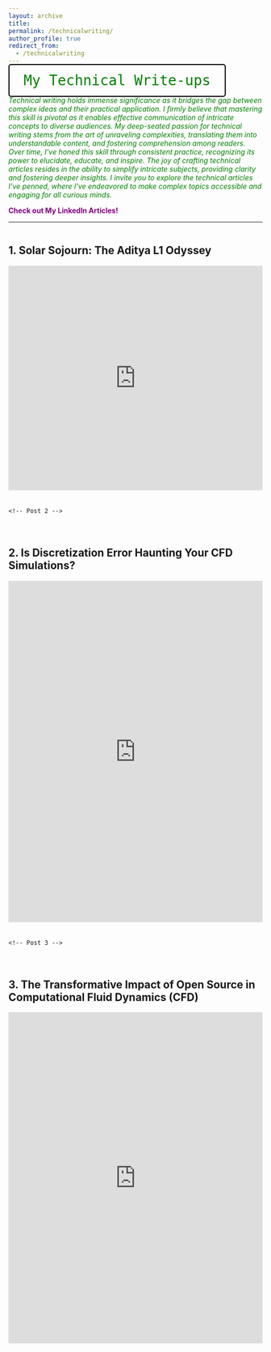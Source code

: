 ```yaml
---
layout: archive
title: 
permalink: /technicalwriting/
author_profile: true
redirect_from:
  - /technicalwriting
---
```

<kbd style="font-size: 2em; padding: 0.5em 1em; border: 2px solid #000; border-radius: 5px; color: green;">My Technical Write-ups</kbd>

<span style="color:green">*Technical writing holds immense significance as it bridges the gap between complex ideas and their practical application. I firmly believe that mastering this skill is pivotal as it enables effective communication of intricate concepts to diverse audiences. My deep-seated passion for technical writing stems from the art of unraveling complexities, translating them into understandable content, and fostering comprehension among readers. Over time, I've honed this skill through consistent practice, recognizing its power to elucidate, educate, and inspire. The joy of crafting technical articles resides in the ability to simplify intricate subjects, providing clarity and fostering deeper insights. I invite you to explore the technical articles I've penned, where I've endeavored to make complex topics accessible and engaging for all curious minds.*</span> 

<span style="color:purple; font-weight: bold;">Check out My LinkedIn Articles!</span>

---
<!-- Post Begins Down here -->
<html lang="en">
<head>
  <meta charset="UTF-8">
  <title>Embedded Posts</title>
  <style>
    /* Style for the post container */
    .post-container {
      display: flex;
      flex-wrap: wrap;
      gap: 20px;
    }

    /* Style for individual post cards */
  .post-card {
      border: 1px solid #ccc;
      padding: 20px;
      width: calc(50% - 20px); /* 2 posts in a row */
    }
  </style>
</head>
<body>
  <!-- Container for the posts -->
  <div class="post-container">
    <!-- Post 1 -->
    <div class="post-card">
      <h2>1. Solar Sojourn: The Aditya L1 Odyssey</h2>
      <iframe src="https://www.linkedin.com/embed/feed/update/urn:li:ugcPost:7104422202749423616" height="444" width="504" frameborder="0" allowfullscreen="" title="Embedded post"></iframe>
    </div>
    
    <!-- Post 2 -->
  <div class="post-card">
      <h2>2. Is Discretization Error Haunting Your CFD Simulations?</h2>
      <iframe src="https://www.linkedin.com/embed/feed/update/urn:li:ugcPost:7117127669732757504" height="675" width="504" frameborder="0" allowfullscreen="" title="Embedded post"></iframe>
    </div>

    <!-- Post 3 -->
  <div class="post-card">
      <h2>3. The Transformative Impact of Open Source in Computational Fluid Dynamics (CFD)</h2>
      <iframe src="https://www.linkedin.com/embed/feed/update/urn:li:ugcPost:7125034915418570753" height="655" width="504" frameborder="0" allowfullscreen="" title="Embedded post"></iframe>
    </div>
  </div>
</body>
</html>

